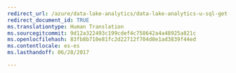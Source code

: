 ```yaml
---
redirect_url: /azure/data-lake-analytics/data-lake-analytics-u-sql-get-started
redirect_document_id: TRUE
ms.translationtype: Human Translation
ms.sourcegitcommit: 9d12a322493c199cdef4c758642a4a48925a821c
ms.openlocfilehash: 83fb8b710e81fc2d22712f704d0e1ad3839f44ed
ms.contentlocale: es-es
ms.lasthandoff: 06/28/2017

---
```



